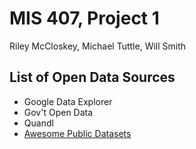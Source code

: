 # MIS 407, Project 1

Riley McCloskey, Michael Tuttle, Will Smith

## List of Open Data Sources
- Google Data Explorer
- Gov't Open Data
- Quandl
- [Awesome Public Datasets](https://github.com/MIS407/awesome-public-datasets)
